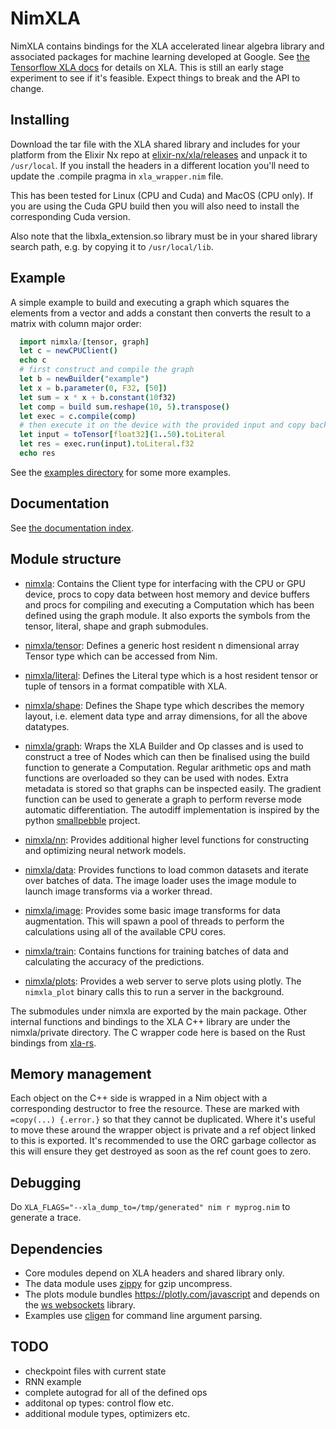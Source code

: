 # NimXLA
NimXLA contains bindings for the XLA accelerated linear algebra library and associated packages for machine learning developed at Google. See [the Tensorflow XLA docs](https://www.tensorflow.org/xla) for details on XLA. This is still an early stage experiment to see if it's feasible. Expect things to break and the API to change.

## Installing
Download the tar file with the XLA shared library and includes for your platform from the Elixir Nx repo at [elixir-nx/xla/releases](https://github.com/elixir-nx/xla/releases) and unpack it to `/usr/local`. If you install the headers in a different location you'll need to update the .compile pragma in `xla_wrapper.nim` file.

This has been tested for Linux (CPU and Cuda) and MacOS (CPU only). If you are using the Cuda GPU build then you will also need to install the corresponding Cuda version. 

Also note that the libxla_extension.so library must be in your shared library search path, e.g. by copying it to `/usr/local/lib`.

## Example 
A simple example to build and executing a graph which squares the elements from a vector and adds a constant then converts the result to a matrix with column major order:

```nim
  import nimxla/[tensor, graph]
  let c = newCPUClient()
  echo c
  # first construct and compile the graph
  let b = newBuilder("example")
  let x = b.parameter(0, F32, [50])
  let sum = x * x + b.constant(10f32)
  let comp = build sum.reshape(10, 5).transpose()
  let exec = c.compile(comp)
  # then execute it on the device with the provided input and copy back the result
  let input = toTensor[float32](1..50).toLiteral
  let res = exec.run(input).toLiteral.f32
  echo res
```
See the [examples directory](https://github.com/jnb666/nimxla/tree/main/examples) for some more examples.

## Documentation
See [the documentation index](https://jnb666.github.io/nimxla).

## Module structure
- [nimxla](https://jnb666.github.io/nimxla/nimxla.html): Contains the Client type for interfacing with the CPU or GPU device, procs to copy data between host memory and device buffers and procs for compiling and executing a Computation which has been defined using the graph module. It also exports the symbols from the tensor, literal, shape and graph submodules.

- [nimxla/tensor](https://jnb666.github.io/nimxla/tensor.html): Defines a generic host resident n dimensional array Tensor type which can be accessed from Nim.

- [nimxla/literal](https://jnb666.github.io/nimxla/literal.html): Defines the Literal type which is a host resident tensor or tuple of tensors in a format compatible with XLA.

- [nimxla/shape](https://jnb666.github.io/nimxla/shape.html): Defines the Shape type which describes the memory layout, i.e. element data type and array dimensions, for all the above datatypes.

- [nimxla/graph](https://jnb666.github.io/nimxla/graph.html): Wraps the XLA Builder and Op classes and is used to construct a tree of Nodes which can then be finalised using the build function to generate a Computation. Regular arithmetic ops and math functions are overloaded so they can be used with nodes. Extra metadata is stored so that graphs can be inspected easily. The gradient function can be used to generate a graph to perform reverse mode automatic differentiation. The autodiff implementation is inspired by the python [smallpebble](https://github.com/sradc/smallpebble) project.

- [nimxla/nn](https://jnb666.github.io/nimxla/nn.html): Provides additional higher level functions for constructing and optimizing neural network models.

- [nimxla/data](https://jnb666.github.io/nimxla/data.html): Provides functions to load common datasets and iterate over batches of data. The image loader uses the image module to launch image transforms via a worker thread.

- [nimxla/image](https://jnb666.github.io/nimxla/image.html): Provides some basic image transforms for data augmentation. This will spawn a pool of threads to perform the calculations using all of the available CPU cores.

- [nimxla/train](https://jnb666.github.io/nimxla/train.html): Contains functions for training batches of data and calculating the accuracy of the predictions.

- [nimxla/plots](https://jnb666.github.io/nimxla/plots.html): Provides a web server to serve plots using plotly. The `nimxla_plot` binary calls this to run a server in the background.

The submodules under nimxla are exported by the main package. Other internal functions and bindings to the XLA C++ library are under the nimxla/private directory. The C wrapper code here is based on the Rust bindings from [xla-rs](https://github.com/LaurentMazare/xla-rs).

## Memory management
Each object on the C++ side is wrapped in a Nim object with a corresponding destructor to free the resource. These are marked with `=copy(...) {.error.}` so that they cannot be duplicated. Where it's useful to move these around the wrapper object is private and a ref object linked to this is exported. It's recommended to use the ORC garbage collector as this will ensure they get destroyed as soon as the ref count goes to zero.

## Debugging
Do
```XLA_FLAGS="--xla_dump_to=/tmp/generated" nim r myprog.nim```
to generate a trace.

## Dependencies
- Core modules depend on XLA headers and shared library only.
- The data module uses [zippy](https://github.com/guzba/zippy) for gzip uncompress.
- The plots module bundles https://plotly.com/javascript and depends on the [ws websockets](https://github.com/treeform/ws) library.
- Examples use [cligen](https://github.com/c-blake/cligen) for command line argument parsing.

## TODO
- checkpoint files with current state
- RNN example
- complete autograd for all of the defined ops
- additonal op types: control flow etc.
- additional module types, optimizers etc.
